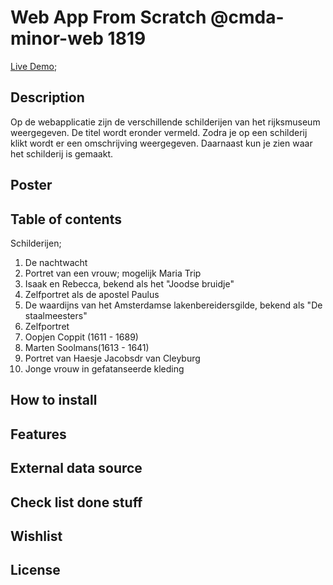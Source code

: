 # Web App From Scratch @cmda-minor-web 1819

[Live Demo](https://zeijls.github.io/web-app-from-scratch-1920/);

## Description
Op de webapplicatie zijn de verschillende schilderijen van het rijksmuseum weergegeven. De titel wordt eronder vermeld. Zodra je op een schilderij klikt wordt er een omschrijving weergegeven. Daarnaast kun je zien waar het schilderij is gemaakt. 

## Poster

## Table of contents
Schilderijen;
1. De nachtwacht
2. Portret van een vrouw; mogelijk Maria Trip
3. Isaak en Rebecca, bekend als het "Joodse bruidje"
4. Zelfportret als de apostel Paulus
5. De waardijns van het Amsterdamse lakenbereidersgilde, bekend als "De staalmeesters"
6. Zelfportret
7. Oopjen Coppit (1611 - 1689) 
8. Marten Soolmans(1613 - 1641)
9. Portret van Haesje Jacobsdr van Cleyburg
10. Jonge vrouw in gefatanseerde kleding

## How to install

## Features

## External data source

## Check list done stuff

## Wishlist

## License





<!-- Add a link to your live demo in Github Pages 🌐-->

<!-- ☝️ replace this description with a description of your own work -->

<!-- replace the code in the /docs folder with your own, so you can showcase your work with GitHub Pages 🌍 -->

<!-- Add a nice poster image here at the end of the week, showing off your shiny frontend 📸 -->

<!-- Maybe a table of contents here? 📚 -->

<!-- How about a section that describes how to install this project? 🤓 -->

<!-- ...but how does one use this project? What are its features 🤔 -->

<!-- What external data source is featured in your project and what are its properties 🌠 -->

<!-- Maybe a checklist of done stuff and stuff still on your wishlist? ✅ -->

<!-- How about a license here? 📜 (or is it a licence?) 🤷 -->
